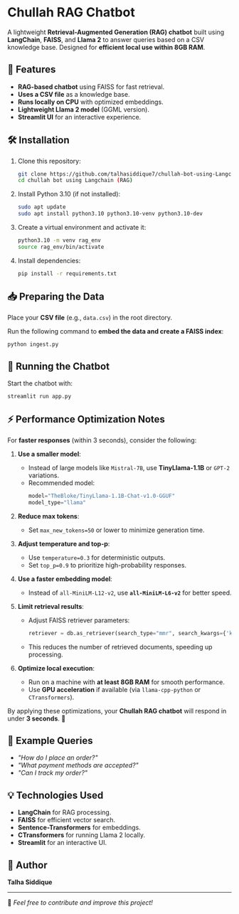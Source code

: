 # Chullah RAG Chatbot

A lightweight **Retrieval-Augmented Generation (RAG) chatbot** built using **LangChain**, **FAISS**, and **Llama 2** to answer queries based on a CSV knowledge base. Designed for **efficient local use within 8GB RAM**.

## 🚀 Features
- **RAG-based chatbot** using FAISS for fast retrieval.
- **Uses a CSV file** as a knowledge base.
- **Runs locally on CPU** with optimized embeddings.
- **Lightweight Llama 2 model** (GGML version).
- **Streamlit UI** for an interactive experience.

## 🛠 Installation

1. Clone this repository:
   ```bash
   git clone https://github.com/talhasiddique7/chullah-bot-using-Langchain--RAG-.git
   cd chullah bot using Langchain (RAG)
   ```

2. Install Python 3.10 (if not installed):
   ```bash
   sudo apt update
   sudo apt install python3.10 python3.10-venv python3.10-dev
   ```

3. Create a virtual environment and activate it:
   ```bash
   python3.10 -m venv rag_env
   source rag_env/bin/activate
   ```

4. Install dependencies:
   ```bash
   pip install -r requirements.txt
   ```

## 📥 Preparing the Data

Place your **CSV file** (e.g., `data.csv`) in the root directory.

Run the following command to **embed the data and create a FAISS index**:
   ```bash
   python ingest.py
   ```

## 🏃 Running the Chatbot

Start the chatbot with:
   ```bash
   streamlit run app.py
   ```

## ⚡ Performance Optimization Notes  

For **faster responses** (within 3 seconds), consider the following:  

1. **Use a smaller model**:  
   - Instead of large models like `Mistral-7B`, use **TinyLlama-1.1B** or `GPT-2` variations.  
   - Recommended model:  
     ```python
     model="TheBloke/TinyLlama-1.1B-Chat-v1.0-GGUF"
     model_type="llama"
     ```
   
2. **Reduce max tokens**:  
   - Set `max_new_tokens=50` or lower to minimize generation time.  

3. **Adjust temperature and top-p**:  
   - Use `temperature=0.3` for deterministic outputs.  
   - Set `top_p=0.9` to prioritize high-probability responses.  

4. **Use a faster embedding model**:  
   - Instead of `all-MiniLM-L12-v2`, use **`all-MiniLM-L6-v2`** for better speed.  

5. **Limit retrieval results**:  
   - Adjust FAISS retriever parameters:  
     ```python
     retriever = db.as_retriever(search_type="mmr", search_kwargs={'k': 2, 'fetch_k': 5})
     ```
   - This reduces the number of retrieved documents, speeding up processing.  

6. **Optimize local execution**:  
   - Run on a machine with **at least 8GB RAM** for smooth performance.  
   - Use **GPU acceleration** if available (via `llama-cpp-python` or `CTransformers`).  

By applying these optimizations, your **Chullah RAG chatbot** will respond in under **3 seconds**. 🚀  


## 📌 Example Queries
- *"How do I place an order?"*
- *"What payment methods are accepted?"*
- *"Can I track my order?"*

## 💡 Technologies Used
- **LangChain** for RAG processing.
- **FAISS** for efficient vector search.
- **Sentence-Transformers** for embeddings.
- **CTransformers** for running Llama 2 locally.
- **Streamlit** for an interactive UI.

## 👤 Author
**Talha Siddique**

---

💬 *Feel free to contribute and improve this project!*

